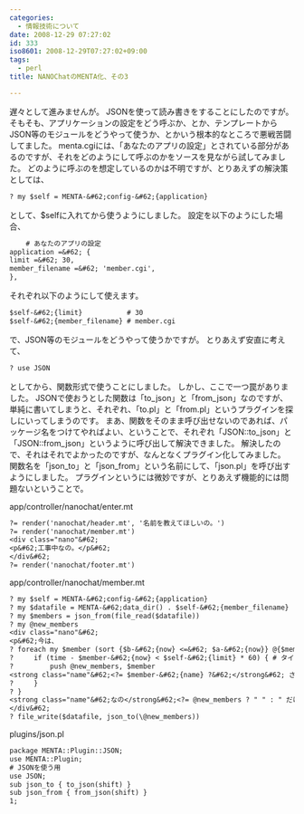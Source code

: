 ```yaml
---
categories:
  - 情報技術について
date: 2008-12-29 07:27:02
id: 333
iso8601: 2008-12-29T07:27:02+09:00
tags:
  - perl
title: NANOChatのMENTA化、その3

---
```


遅々として進みませんが。
JSONを使って読み書きをすることにしたのですが。
そもそも、アプリケーションの設定をどう呼ぶか、とか、テンプレートからJSON等のモジュールをどうやって使うか、とかいう根本的なところで悪戦苦闘してました。
menta.cgiには、「あなたのアプリの設定」とされている部分があるのですが、それをどのようにして呼ぶのかをソースを見ながら試してみました。
どのように呼ぶのを想定しているのかは不明ですが、とりあえずの解決策としては、
```default
? my $self = MENTA-&#62;config-&#62;{application}
```
として、$selfに入れてから使うようにしました。
設定を以下のようにした場合、
```default
    # あなたのアプリの設定
application =&#62; {
limit =&#62; 30,
member_filename =&#62; 'member.cgi',
},
```
それぞれ以下のようにして使えます。
```default
$self-&#62;{limit}           # 30
$self-&#62;{member_filename} # member.cgi
```
で、JSON等のモジュールをどうやって使うかですが。
とりあえず安直に考えて、
```default
? use JSON
```
としてから、関数形式で使うことにしました。
しかし、ここで一つ罠がありました。
JSONで使おうとした関数は「to_json」と「from_json」なのですが、単純に書いてしまうと、それぞれ、「to.pl」と「from.pl」というプラグインを探しにいってしまうのです。
まあ、関数をそのまま呼び出せないのであれば、パッケージ名をつけてやればよい、ということで、それぞれ「JSON::to_json」と「JSON::from_json」というように呼び出して解決できました。
解決したので、それはそれでよかったのですが、なんとなくプラグイン化してみました。
関数名を「json_to」と「json_from」という名前にして、「json.pl」を呼び出すようにしました。
プラグインというには微妙ですが、とりあえず機能的には問題ないということで。


app/controller/nanochat/enter.mt
```default
?= render('nanochat/header.mt', '名前を教えてほしいの。')
?= render('nanochat/member.mt')
<div class="nano"&#62;
<p&#62;工事中なの。</p&#62;
</div&#62;
?= render('nanochat/footer.mt')
```
app/controller/nanochat/member.mt
```default
? my $self = MENTA-&#62;config-&#62;{application}
? my $datafile = MENTA-&#62;data_dir() . $self-&#62;{member_filename}
? my $members = json_from(file_read($datafile))
? my @new_members
<div class="nano"&#62;
<p&#62;今は、
? foreach my $member (sort {$b-&#62;{now} <=&#62; $a-&#62;{now}} @{$members}) { # 更新時間の新しい順でソート
?     if (time - $member-&#62;{now} < $self-&#62;{limit} * 60) { # タイムアウトしていない場合
?         push @new_members, $member
<strong class="name"&#62;<?= $member-&#62;{name} ?&#62;</strong&#62; さんと
?     }
? }
<strong class="name"&#62;なの</strong&#62;<?= @new_members ? " " : " だけ" ?&#62;がいるの。</p&#62;
</div&#62;
? file_write($datafile, json_to(\@new_members))
```
plugins/json.pl
```default
package MENTA::Plugin::JSON;
use MENTA::Plugin;
# JSONを使う用
use JSON;
sub json_to { to_json(shift) }
sub json_from { from_json(shift) }
1;
```
    	